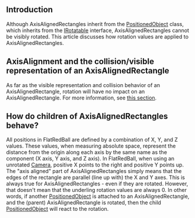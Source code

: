## Introduction

Although AxisAlignedRectangles inherit from the [PositionedObject](/frb/docs/index.php?title=FlatRedBall.PositionedObject.md "FlatRedBall.PositionedObject") class, which inherits from the [IRotatable](/frb/docs/index.php?title=FlatRedBall.Math.IRotatable.md "FlatRedBall.Math.IRotatable") interface, AxisAlignedRectangles cannot be visibly rotated. This article discusses how rotation values are applied to AxisAlignedRectangles.

## AxisAlignment and the collision/visible representation of an AxisAlignedRectangle

As far as the visible representation and collision behavior of an AxisAlignedRectangle, rotation will have no impact on an AxisAlignedRectangle. For more information, see [this section](/frb/docs/index.php?title=FlatRedBall.Math.Geometry.AxisAlignedRectangle#What_does_.22axis_aligned.22_mean.3F.md "FlatRedBall.Math.Geometry.AxisAlignedRectangle").

## How do children of AxisAlignedRectangles behave?

All positions in FlatRedBall are defined by a combination of X, Y, and Z values. These values, when measuring absolute space, represent the distance from the origin along each axis by the same name as the component (X axis, Y axis, and Z axis). In FlatRedBall, when using an unrotated [Camera](/frb/docs/index.php?title=FlatRedBall.Camera.md "FlatRedBall.Camera"), positive X points to the right and positive Y points up. The "axis aligned" part of AxisAlignedRectangles simply means that the edges of the rectangle are parallel (line up with) the X and Y axes. This is always true for AxisAlignedRectangles - even if they are rotated. However, that doesn't mean that the underling rotation values are always 0. In other words, if another [PositionedObject](/frb/docs/index.php?title=FlatRedBall.PositionedObject.md "FlatRedBall.PositionedObject") is attached to an AxisAlignedRectangle, and the (parent) AxisAlignedRectangle is rotated, then the child [PositionedObject](/frb/docs/index.php?title=FlatRedBall.PositionedObject.md "FlatRedBall.PositionedObject") will react to the rotation.
